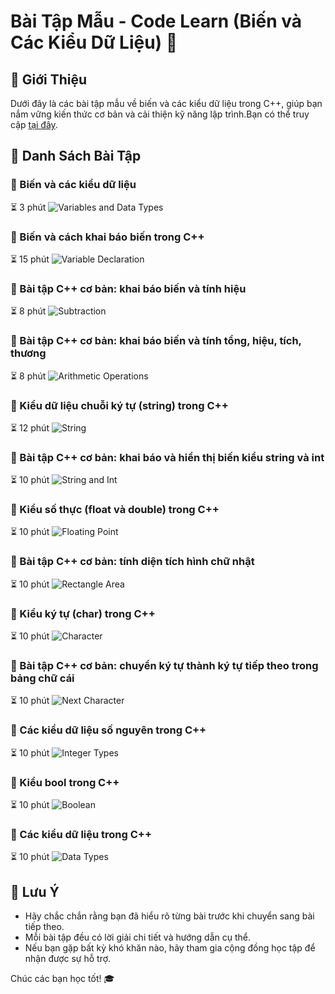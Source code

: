 # Bài Tập Mẫu - Code Learn (Biến và Các Kiểu Dữ Liệu) 🚀

## 📘 Giới Thiệu
Dưới đây là các bài tập mẫu về biến và các kiểu dữ liệu trong C++, giúp bạn nắm vững kiến thức cơ bản và cải thiện kỹ năng lập trình.Bạn có thể truy cập [tại đây](https://codelearn.io/learning/cpp-cho-nguoi-moi-bat-dau).

## 📂 Danh Sách Bài Tập

### 📝 Biến và các kiểu dữ liệu
⏳ 3 phút
![Variables and Data Types](https://img.icons8.com/clouds/100/000000/variables.png)

### 📝 Biến và cách khai báo biến trong C++
⏳ 15 phút
![Variable Declaration](https://img.icons8.com/clouds/100/000000/declaration.png)

### 📝 Bài tập C++ cơ bản: khai báo biến và tính hiệu
⏳ 8 phút
![Subtraction](https://img.icons8.com/clouds/100/000000/subtraction.png)

### 📝 Bài tập C++ cơ bản: khai báo biến và tính tổng, hiệu, tích, thương
⏳ 8 phút
![Arithmetic Operations](https://img.icons8.com/clouds/100/000000/arithmetic.png)

### 📝 Kiểu dữ liệu chuỗi ký tự (string) trong C++
⏳ 12 phút
![String](https://img.icons8.com/clouds/100/000000/string.png)

### 📝 Bài tập C++ cơ bản: khai báo và hiển thị biến kiểu string và int
⏳ 10 phút
![String and Int](https://img.icons8.com/clouds/100/000000/display.png)

### 📝 Kiểu số thực (float và double) trong C++
⏳ 10 phút
![Floating Point](https://img.icons8.com/clouds/100/000000/floating-point.png)

### 📝 Bài tập C++ cơ bản: tính diện tích hình chữ nhật
⏳ 10 phút
![Rectangle Area](https://img.icons8.com/clouds/100/000000/rectangle.png)

### 📝 Kiểu ký tự (char) trong C++
⏳ 10 phút
![Character](https://img.icons8.com/clouds/100/000000/character.png)

### 📝 Bài tập C++ cơ bản: chuyển ký tự thành ký tự tiếp theo trong bảng chữ cái
⏳ 10 phút
![Next Character](https://img.icons8.com/clouds/100/000000/next.png)

### 📝 Các kiểu dữ liệu số nguyên trong C++
⏳ 10 phút
![Integer Types](https://img.icons8.com/clouds/100/000000/integer.png)

### 📝 Kiểu bool trong C++
⏳ 10 phút
![Boolean](https://img.icons8.com/clouds/100/000000/boolean.png)

### 📝 Các kiểu dữ liệu trong C++
⏳ 10 phút
![Data Types](https://img.icons8.com/clouds/100/000000/data-types.png)

## 📌 Lưu Ý
- Hãy chắc chắn rằng bạn đã hiểu rõ từng bài trước khi chuyển sang bài tiếp theo.
- Mỗi bài tập đều có lời giải chi tiết và hướng dẫn cụ thể.
- Nếu bạn gặp bất kỳ khó khăn nào, hãy tham gia cộng đồng học tập để nhận được sự hỗ trợ.

Chúc các bạn học tốt! 🎓
